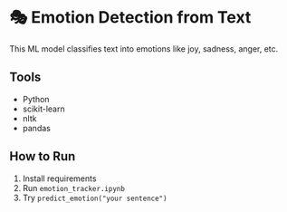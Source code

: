# 🎭 Emotion Detection from Text

This ML model classifies text into emotions like joy, sadness, anger, etc.

## Tools
- Python
- scikit-learn
- nltk
- pandas

## How to Run
1. Install requirements
2. Run `emotion_tracker.ipynb`
3. Try `predict_emotion("your sentence")`
